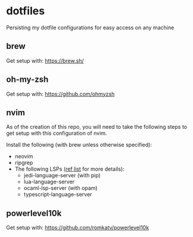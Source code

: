 # dotfiles
Persisting my dotfile configurations for easy access on any machine

## brew
Get setup with: https://brew.sh/

## oh-my-zsh
Get setup with: https://github.com/ohmyzsh

## nvim
As of the creation of this repo, you will need to take the following steps to get setup with this configuration of nvim.

Install the following (with brew unless otherwise specified):
* neovim
* ripgrep
* The following LSPs ([ref list](https://github.com/neovim/nvim-lspconfig/blob/master/doc/server_configurations.md) for more details): 
    * jedi-language-server (with pip)
    * lua-language-server
    * ocaml-lsp-server (with opam)
    * typescript-language-server

## powerlevel10k
Get setup with: https://github.com/romkatv/powerlevel10k

